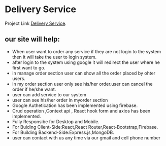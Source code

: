 # Delivery Service

Project Link [ Delivery Service](https://courier-sytem.web.app).

## our site will help:

- When user want to order any service if they are not login to the system then it will take the user to login system.
- after login to the system using google it will redirect the user where he first want to go.
- in manage order section user can show all the order placed by ohter users.
- in my order section user only see his/her order.user  can cancel the order if he/she want.
-  user can add service to our system
- user can see his/her order in myorder section
- Google Authetication has been implemented using firebase.
-	Crud operation ,Context api , React hook form and axios has been implemented.
-	Fully Responsibe  for Desktop and Mobile.
-	For Buiding Client-Side:React,React Router,React-Bootstrap,Firebase.
-	For Building Backend-Side:Express.js,MongoDB.
- user can contact with us any time via our gmail and cell phone number

